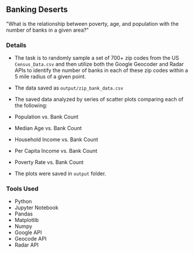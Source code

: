 ## Banking Deserts

"What is the relationship between poverty, age, and population with the number of banks in a given area?"

### Details 
  
* The task is to randomly sample a set of 700+ zip codes from the US `Census_Data.csv` and then utilize both the Google Geocoder and Radar APIs to identify the number of banks in each of these zip codes within a 5 mile radius of a given point. 
  
* The data saved as `output/zip_bank_data.csv`
  
* The saved data analyzed by series of scatter plots comparing each of the following:

* Population vs. Bank Count

* Median Age vs. Bank Count

* Household Income vs. Bank Count

* Per Capita Income vs. Bank Count

* Poverty Rate vs. Bank Count

* The plots were saved in `output` folder.

### Tools Used
* Python
* Jupyter Notebook
* Pandas
* Matplotlib
* Numpy
* Google API
* Geocode API
* Radar API
